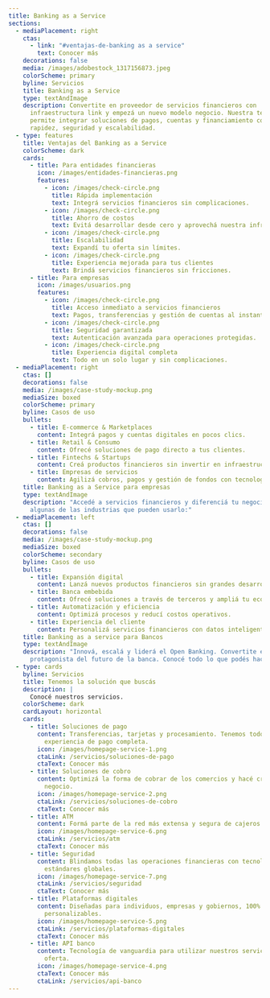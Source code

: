 ```yaml
---
title: Banking as a Service
sections:
  - mediaPlacement: right
    ctas:
      - link: "#ventajas-de-banking as a service"
        text: Conocer más
    decorations: false
    media: /images/adobestock_1317156873.jpeg
    colorScheme: primary
    byline: Servicios
    title: Banking as a Service
    type: textAndImage
    description: Convertite en proveedor de servicios financieros con
      infraestructura link y empezá un nuevo modelo negocio. Nuestra tecnología
      permite integrar soluciones de pagos, cuentas y financiamiento con
      rapidez, seguridad y escalabilidad.
  - type: features
    title: Ventajas del Banking as a Service
    colorScheme: dark
    cards:
      - title: Para entidades financieras
        icon: /images/entidades-financieras.png
        features:
          - icon: /images/check-circle.png
            title: Rápida implementación
            text: Integrá servicios financieros sin complicaciones.
          - icon: /images/check-circle.png
            title: Ahorro de costos
            text: Evitá desarrollar desde cero y aprovechá nuestra infraestructura.
          - icon: /images/check-circle.png
            title: Escalabilidad
            text: Expandí tu oferta sin límites.
          - icon: /images/check-circle.png
            title: Experiencia mejorada para tus clientes
            text: Brindá servicios financieros sin fricciones.
      - title: Para empresas
        icon: /images/usuarios.png
        features:
          - icon: /images/check-circle.png
            title: Acceso inmediato a servicios financieros
            text: Pagos, transferencias y gestión de cuentas al instante.
          - icon: /images/check-circle.png
            title: Seguridad garantizada
            text: Autenticación avanzada para operaciones protegidas.
          - icon: /images/check-circle.png
            title: Experiencia digital completa
            text: Todo en un solo lugar y sin complicaciones.
  - mediaPlacement: right
    ctas: []
    decorations: false
    media: /images/case-study-mockup.png
    mediaSize: boxed
    colorScheme: primary
    byline: Casos de uso
    bullets:
      - title: E-commerce & Marketplaces
        content: Integrá pagos y cuentas digitales en pocos clics.
      - title: Retail & Consumo
        content: Ofrecé soluciones de pago directo a tus clientes.
      - title: Fintechs & Startups
        content: Creá productos financieros sin invertir en infraestructura bancaria.
      - title: Empresas de servicios
        content: Agilizá cobros, pagos y gestión de fondos con tecnología escalable.
    title: Banking as a Service para empresas
    type: textAndImage
    description: "Accedé a servicios financieros y diferenciá tu negocio. Conocé
      algunas de las industrias que pueden usarlo:"
  - mediaPlacement: left
    ctas: []
    decorations: false
    media: /images/case-study-mockup.png
    mediaSize: boxed
    colorScheme: secondary
    byline: Casos de uso
    bullets:
      - title: Expansión digital
        content: Lanzá nuevos productos financieros sin grandes desarrollos.
      - title: Banca embebida
        content: Ofrecé soluciones a través de terceros y ampliá tu ecosistema.
      - title: Automatización y eficiencia
        content: Optimizá procesos y reducí costos operativos.
      - title: Experiencia del cliente
        content: Personalizá servicios financieros con datos inteligentes.
    title: Banking as a service para Bancos
    type: textAndImage
    description: "Innová, escalá y liderá el Open Banking. Convertite en
      protagonista del futuro de la banca. Conocé todo lo que podés hacer:"
  - type: cards
    byline: Servicios
    title: Tenemos la solución que buscás
    description: |
      Conocé nuestros servicios.
    colorScheme: dark
    cardLayout: horizontal
    cards:
      - title: Soluciones de pago
        content: Transferencias, tarjetas y procesamiento. Tenemos todo para una
          experiencia de pago completa.
        icon: /images/homepage-service-1.png
        ctaLink: /servicios/soluciones-de-pago
        ctaText: Conocer más
      - title: Soluciones de cobro
        content: Optimizá la forma de cobrar de los comercios y hacé crecer cada
          negocio.
        icon: /images/homepage-service-2.png
        ctaLink: /servicios/soluciones-de-cobro
        ctaText: Conocer más
      - title: ATM
        content: Formá parte de la red más extensa y segura de cajeros de todo el país.
        icon: /images/homepage-service-6.png
        ctaLink: /servicios/atm
        ctaText: Conocer más
      - title: Seguridad
        content: Blindamos todas las operaciones financieras con tecnología de punta y
          estándares globales.
        icon: /images/homepage-service-7.png
        ctaLink: /servicios/seguridad
        ctaText: Conocer más
      - title: Plataformas digitales
        content: Diseñadas para individuos, empresas y gobiernos, 100% integrables y
          personalizables.
        icon: /images/homepage-service-5.png
        ctaLink: /servicios/plataformas-digitales
        ctaText: Conocer más
      - title: API banco
        content: Tecnología de vanguardia para utilizar nuestros servicios y ampliar la
          oferta.
        icon: /images/homepage-service-4.png
        ctaText: Conocer más
        ctaLink: /servicios/api-banco
---
```

